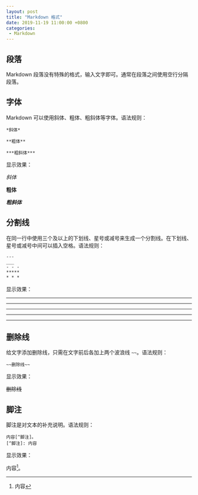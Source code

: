 ```yaml
---
layout: post
title: "Markdown 格式"
date: 2019-11-19 11:00:00 +0800
categories: 
 - Markdown
---
```


## 段落

Markdown 段落没有特殊的格式，输入文字即可。通常在段落之间使用空行分隔段落。

<!-- more -->

## 字体

Markdown 可以使用斜体、粗体、粗斜体等字体。语法规则：
```text
*斜体*

**粗体**

***粗斜体***
```
显示效果：

*斜体*

**粗体**

***粗斜体***

## 分割线

在同一行中使用三个及以上的下划线、星号或减号来生成一个分割线。在下划线、星号或减号中间可以插入空格。语法规则：
```text
---
___
- - -
*****
* * *
```
显示效果：

---
___
- - -
*****
* * *


## 删除线

给文字添加删除线，只需在文字前后各加上两个波浪线 `~~`。语法规则：
```text
~~删除线~~
```
显示效果：

~~删除线~~

## 脚注

脚注是对文本的补充说明。语法规则：
```text
内容[^脚注]。
[^脚注]: 内容
```
显示效果：

内容[^脚注]。
[^脚注]: 内容

